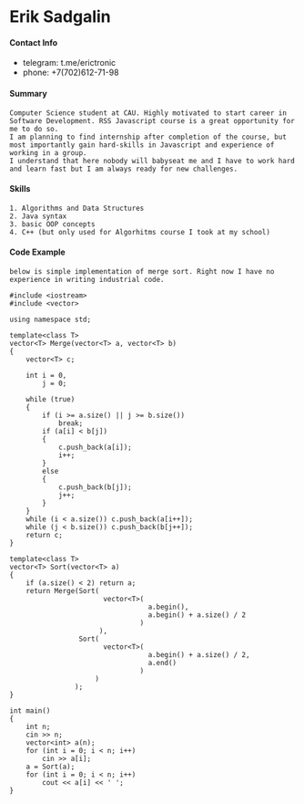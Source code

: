 # Erik Sadgalin

#### Contact Info
- telegram: t.me/erictronic
- phone: +7(702)612-71-98

#### Summary
    Computer Science student at CAU. Highly motivated to start career in Software Development. RSS Javascript course is a great opportunity for me to do so.   
	I am planning to find internship after completion of the course, but most importantly gain hard-skills in Javascript and experience of working in a group.   
	I understand that here nobody will babyseat me and I have to work hard and learn fast but I am always ready for new challenges.

#### Skills
    1. Algorithms and Data Structures
    2. Java syntax
    3. basic OOP concepts
    4. C++ (but only used for Algorhitms course I took at my school)

#### Code Example
    below is simple implementation of merge sort. Right now I have no experience in writing industrial code.

```
#include <iostream>
#include <vector>

using namespace std;

template<class T>
vector<T> Merge(vector<T> a, vector<T> b)
{
	vector<T> c;
	
	int i = 0, 
		j = 0;
	
	while (true)
	{
		if (i >= a.size() || j >= b.size()) 
			break;
		if (a[i] < b[j])
		{
			c.push_back(a[i]);
			i++;
		} 
		else 
		{
			c.push_back(b[j]);
			j++;
		}
	}
	while (i < a.size()) c.push_back(a[i++]);
	while (j < b.size()) c.push_back(b[j++]);
	return c;
} 

template<class T>
vector<T> Sort(vector<T> a)
{
	if (a.size() < 2) return a;
	return Merge(Sort(
					   vector<T>(
					              a.begin(), 
					              a.begin() + a.size() / 2
					            )
					  ), 
				 Sort(
				 	   vector<T>(
				 	              a.begin() + a.size() / 2, 
				 	              a.end()
				 	            )
				 	 )
				);
}

int main()
{
	int n;
	cin >> n;
	vector<int> a(n);
	for (int i = 0; i < n; i++)
		cin >> a[i];
	a = Sort(a);
	for (int i = 0; i < n; i++)
		cout << a[i] << ' ';
}
```